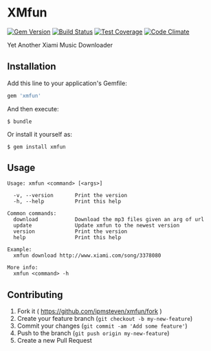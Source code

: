 # XMfun
[![Gem Version](https://badge.fury.io/rb/xmfun.svg)](http://badge.fury.io/rb/xmfun)
[![Build Status](https://travis-ci.org/xmfun/xmfun.svg?branch=master)](https://travis-ci.org/xmfun/xmfun)
[![Test Coverage](https://codeclimate.com/github/xmfun/xmfun/badges/coverage.svg)](https://codeclimate.com/github/xmfun/xmfun)
[![Code Climate](https://codeclimate.com/github/xmfun/xmfun/badges/gpa.svg)](https://codeclimate.com/github/xmfun/xmfun)

Yet Another Xiami Music Downloader

## Installation

Add this line to your application's Gemfile:

```ruby
gem 'xmfun'
```

And then execute:

    $ bundle

Or install it yourself as:

    $ gem install xmfun

## Usage

```
Usage: xmfun <command> [<args>]

  -v, --version       Print the version
  -h, --help          Print this help

Common commands:
  download            Download the mp3 files given an arg of url
  update              Update xmfun to the newest version
  version             Print the version
  help                Print this help

Example:
  xmfun download http://www.xiami.com/song/3378080

More info:
  xmfun <command> -h
```

## Contributing

1. Fork it ( https://github.com/ipmsteven/xmfun/fork )
2. Create your feature branch (`git checkout -b my-new-feature`)
3. Commit your changes (`git commit -am 'Add some feature'`)
4. Push to the branch (`git push origin my-new-feature`)
5. Create a new Pull Request
